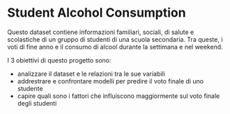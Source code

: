 # Student Alcohol Consumption

Questo dataset contiene informazioni familiari, sociali, di salute e scolastiche di un gruppo di studenti di una scuola secondaria. Tra queste, i voti di fine anno e il consumo di alcool durante la settimana e nel weekend.

I 3 obiettivi di questo progetto sono:

- analizzare il dataset e le relazioni tra le sue variabili
- addrestrare e confrontare modelli per predire il voto finale di uno studente
- capire quali sono i fattori che influiscono maggiormente sul voto finale degli studenti
